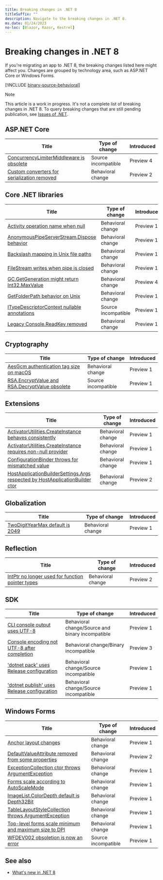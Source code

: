 ```yaml
---
title: Breaking changes in .NET 8
titleSuffix: ""
description: Navigate to the breaking changes in .NET 8.
ms.date: 01/24/2023
no-loc: [Blazor, Razor, Kestrel]
---
```

# Breaking changes in .NET 8

If you're migrating an app to .NET 8, the breaking changes listed here might affect you. Changes are grouped by technology area, such as ASP.NET Core or Windows Forms.

[!INCLUDE [binary-source-behavioral](includes/binary-source-behavioral.md)]

> [!NOTE]
>
> This article is a work in progress. It's not a complete list of breaking changes in .NET 8. To query breaking changes that are still pending publication, see [Issues of .NET](https://issuesof.net/?q=%20is:open%20-label:Documented%20is:issue%20(label:%22Breaking%20Change%22%20or%20label:breaking-change)%20(repo:dotnet/docs%20or%20repo:aspnet/Announcements)%20group:repo%20(label:%22:checkered_flag:%20Release:%20.NET%208%22%20or%20label:8.0.0)%20sort:created-desc).

## ASP.NET Core

| Title                                                                                                 | Type of change      | Introduced |
| ----------------------------------------------------------------------------------------------------- | ------------------- | ---------- |
| [ConcurrencyLimiterMiddleware is obsolete](aspnet-core/8.0/concurrencylimitermiddleware-obsolete.md)  | Source incompatible | Preview 4  |
| [Custom converters for serialization removed](aspnet-core/8.0/problemdetails-custom-converters.md)    | Behavioral change   | Preview 2  |

## Core .NET libraries

| Title                                                                                                 | Type of change      | Introduced |
| ----------------------------------------------------------------------------------------------------- | ------------------- | ---------- |
| [Activity operation name when null](core-libraries/8.0/activity-operation-name.md)                    | Behavioral change   | Preview 1  |
| [AnonymousPipeServerStream.Dispose behavior](core-libraries/8.0/anonymouspipeserverstream-dispose.md) | Behavioral change   | Preview 1  |
| [Backslash mapping in Unix file paths](core-libraries/8.0/file-path-backslash.md)                     | Behavioral change   | Preview 1  |
| [FileStream writes when pipe is closed](core-libraries/8.0/filestream-disposed-pipe.md)               | Behavioral change   | Preview 1  |
| [GC.GetGeneration might return Int32.MaxValue](core-libraries/8.0/getgeneration-return-value.md)      | Behavioral change   | Preview 4  |
| [GetFolderPath behavior on Unix](core-libraries/8.0/getfolderpath-unix.md)                            | Behavioral change   | Preview 1  |
| [ITypeDescriptorContext nullable annotations](core-libraries/8.0/itypedescriptorcontext-props.md)     | Source incompatible | Preview 1  |
| [Legacy Console.ReadKey removed](core-libraries/8.0/console-readkey-legacy.md)                        | Behavioral change   | Preview 1  |

## Cryptography

| Title                                                                                                    | Type of change      | Introduced |
| -------------------------------------------------------------------------------------------------------- | ------------------- | ---------- |
| [AesGcm authentication tag size on macOS](cryptography/8.0/aesgcm-auth-tag-size.md)                      | Behavioral change   | Preview 1  |
| [RSA.EncryptValue and RSA.DecryptValue obsolete](cryptography/8.0/rsa-encrypt-decrypt-value-obsolete.md) | Source incompatible | Preview 1  |

## Extensions

| Title                                                                                                                             | Type of change    | Introduced |
| --------------------------------------------------------------------------------------------------------------------------------- | ----------------- | ---------- |
| [ActivatorUtilities.CreateInstance behaves consistently](extensions/8.0/activatorutilities-createinstance-behavior.md)            | Behavioral change | Preview 1  |
| [ActivatorUtilities.CreateInstance requires non-null provider](extensions/8.0/activatorutilities-createinstance-null-provider.md) | Behavioral change | Preview 1  |
| [ConfigurationBinder throws for mismatched value](extensions/8.0/configurationbinder-exceptions.md)                               | Behavioral change | Preview 1  |
| [HostApplicationBuilderSettings.Args respected by HostApplicationBuilder ctor](extensions/8.0/hostapplicationbuilder-ctor.md)     | Behavioral change | Preview 2  |

## Globalization

| Title                                                                           | Type of change    | Introduced |
| ------------------------------------------------------------------------------- | ----------------- | ---------- |
| [TwoDigitYearMax default is 2049](globalization/8.0/twodigityearmax-default.md) | Behavioral change | Preview 1  |

## Reflection

| Title                                                                                             | Type of change    | Introduced |
| ------------------------------------------------------------------------------------------------- | ----------------- | ---------- |
| [IntPtr no longer used for function pointer types](reflection/8.0/function-pointer-reflection.md) | Behavioral change | Preview 2  |

## SDK

| Title                                                                           | Type of change                                   | Introduced |
| ------------------------------------------------------------------------------- | ------------------------------------------------ | ---------- |
| [CLI console output uses UTF-8](sdk/8.0/console-encoding.md)                    | Behavioral change/Source and binary incompatible | Preview 1  |
| [Console encoding not UTF-8 after completion](sdk/8.0/console-encoding-fix.md)  | Behavioral change/Binary incompatible            | Preview 3  |
| ['dotnet pack' uses Release configuration](sdk/8.0/dotnet-pack-config.md)       | Behavioral change/Source incompatible            | Preview 1  |
| ['dotnet publish' uses Release configuration](sdk/8.0/dotnet-publish-config.md) | Behavioral change/Source incompatible            | Preview 1  |

## Windows Forms

| Title                                                                                                    | Type of change      | Introduced |
| -------------------------------------------------------------------------------------------------------- | ------------------- | ---------- |
| [Anchor layout changes](windows-forms/8.0/anchor-layout.md)                                              | Behavioral change   | Preview 1  |
| [DefaultValueAttribute removed from some properties](windows-forms/8.0/defaultvalueattribute-removal.md) | Behavioral change   | Preview 2  |
| [ExceptionCollection ctor throws ArgumentException](windows-forms/8.0/exceptioncollection.md)            | Behavioral change   | Preview 1  |
| [Forms scale according to AutoScaleMode](windows-forms/8.0/top-level-window-scaling.md)                  | Behavioral change   | Preview 1  |
| [ImageList.ColorDepth default is Depth32Bit](windows-forms/8.0/imagelist-colordepth.md)                  | Behavioral change   | Preview 1  |
| [TableLayoutStyleCollection throws ArgumentException](windows-forms/8.0/tablelayoutstylecollection.md)   | Behavioral change   | Preview 1  |
| [Top-level forms scale minimum and maximum size to DPI](windows-forms/8.0/forms-scale-size-to-dpi.md)    | Behavioral change   | Preview 1  |
| [WFDEV002 obsoletion is now an error](windows-forms/8.0/domainupdownaccessibleobject.md)                 | Source incompatible | Preview 1  |

## See also

- [What's new in .NET 8](../whats-new/dotnet-8.md)
